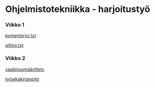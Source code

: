 # Ohjelmistotekniikka - harjoitustyö

### Viikko 1

[komentorivi.txt](https://github.com/Malpel/ot-harjoitustyo/blob/master/laskarit/viikko1/komentorivi.txt)

[gitlog.txt](https://github.com/Malpel/ot-harjoitustyo/blob/master/laskarit/viikko1/gitlog.txt)

### Viikko 2

[vaatimusmäärittely](https://github.com/Malpel/ot-harjoitustyo/blob/master/dokumentaatio/vaatimusmaarittely.md)


[työaikakirjanpito](https://github.com/Malpel/ot-harjoitustyo/blob/master/dokumentaatio/tyoaikakirjanpito.md)
